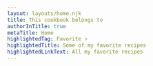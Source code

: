 ```yaml
---
layout: layouts/home.njk
title: This cookbook belongs to
authorInTitle: true
metaTitle: Home
highlightedTag: Favorite ⭐
highlightedTitle: Some of my favorite recipes
highlightedLinkText: All my favorite recipes
---
```

